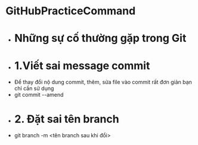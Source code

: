 # GitHubPracticeCommand
- # Những sự cố thường gặp trong Git
- # 1.Viết sai message commit
- Để thay đổi nộ dung commit, thêm, sửa file vào commit rất đơn giản bạn chỉ cần sử dụng
- git commit --amend
- # 2. Đặt sai tên branch
- git branch -m <tên branch sau khi đổi>